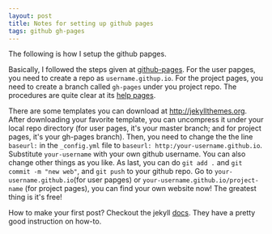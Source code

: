 ```yaml
---
layout: post
title: Notes for setting up github pages
tags: github gh-pages
---
```


The following is how I setup the github papges.

Basically, I followed the steps given at [github-pages](https://pages.github.com/). For the user papges, you need to create a repo as `username.githup.io`. For the project pages, you need to create a branch called `gh-pages` under you project repo. The procedures are quite clear at its [help pages](https://help.github.com/categories/github-pages-basics/).

There are some templates you can download at http://jekyllthemes.org. After downloading your favorite template, you can uncompress it under your local repo directory (for user pages, it's your master branch; and for project pages, it's your gh-pages branch). Then, you need to change the the line `baseurl:` in the `_config.yml` file to `baseurl: http:/your-username.github.io`. Substitute `your-username` with your own github username. You can also change other things as you like. As last,
you can do `git add .` and `git commit -m "new web"`, and `git push` to your github repo. Go to `your-username.github.io`(for user papges) or `your-username.github.io/project-name` (for project pages), you can find your own website now! The greatest thing is it's free!

How to make your first post? Checkout the jekyll [docs](http://jekyllrb.com/docs/posts/). They have a pretty good instruction on how-to. 
 


